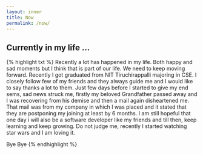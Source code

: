 ```yaml
---
layout: inner
title: Now
permalink: /now/
---
```


## Currently in my life ... 

{% highlight txt %}
 Recently a lot has happened in my life. Both happy and sad moments but I think that is part of our life. We need to keep moving forward. Recently I got graduated from NIT Tiruchirappalli majoring in CSE. I closely follow few of my friends and they always guide me and I would like to say thanks a lot to them. Just few days before I started to give my end sems, sad news struck me, firstly my beloved Grandfather passed away and I was recovering from his demise and then a mail again disheartened me. That mail was from my company in which I was placed and it stated that they are postponing my joining at least by 6 months. I am still hopeful that one day i will also be a software developer like my friends and till then, keep learning and keep growing. Do not judge me, recently I started watching star wars and I am loving it.

 Bye Bye
{% endhighlight %}